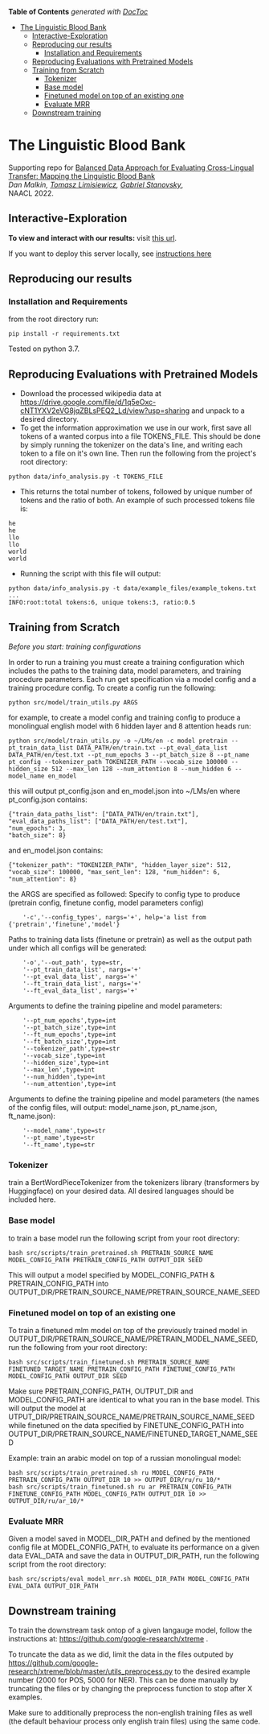 <!-- START doctoc generated TOC please keep comment here to allow auto update -->
<!-- DON'T EDIT THIS SECTION, INSTEAD RE-RUN doctoc TO UPDATE -->
**Table of Contents**  *generated with [DocToc](https://github.com/thlorenz/doctoc)*

- [The Linguistic Blood Bank](#the-linguistic-blood-bank)
  - [Interactive-Exploration](#interactive-exploration)
  - [Reproducing our results](#reproducing-our-results)
    - [Installation and Requirements](#installation-and-requirements)
  - [Reproducing Evaluations with Pretrained Models](#reproducing-evaluations-with-pretrained-models)
  - [Training from Scratch](#training-from-scratch)
    - [Tokenizer](#tokenizer)
    - [Base model](#base-model)
    - [Finetuned model on top of an existing one](#finetuned-model-on-top-of-an-existing-one)
    - [Evaluate MRR](#evaluate-mrr)
  - [Downstream training](#downstream-training)

<!-- END doctoc generated TOC please keep comment here to allow auto update -->

# The Linguistic Blood Bank
Supporting repo for
[Balanced Data Approach for Evaluating Cross-Lingual Transfer: Mapping
the Linguistic Blood Bank](https://arxiv.org/abs/2205.04086) <br>
_Dan Malkin, [Tomasz Limisiewicz](https://tomlimi.github.io/), [Gabriel Stanovsky](https://gabrielstanovsky.github.io/)_, <br>
NAACL 2022.

## Interactive-Exploration

<b>To view and interact with our results:</b> visit [this url](https://share.streamlit.io/dnmh/language-graph/code_cleanup/visualization_tool/launch_interface.py). 

If you want to deploy this server locally, see [instructions here](running_sever_locally.md)


## Reproducing our results

### Installation and Requirements

from the root directory run:
```
pip install -r requirements.txt
```

Tested on python 3.7.

## Reproducing Evaluations with Pretrained Models

* Download the processed wikipedia data at https://drive.google.com/file/d/1q5eOxc-cNT1YXV2eVG8jqZBLsPEQ2_Ld/view?usp=sharing and unpack to a desired directory.
* To get the information approximation we use in our work, first save all tokens of a wanted corpus into a file TOKENS_FILE. This should be done by simply running the tokenizer on the data's line, and writing each token to a file on it's own line. Then run the following from the project's root directory:
```
python data/info_analysis.py -t TOKENS_FILE
```
* This returns the total number of tokens, followed by unique number of tokens and the ratio of both.
An example of such processed tokens file is:
```
he
he
llo
llo
world
world
```
* Running the script with this file will output: 
```
python data/info_analysis.py -t data/example_files/example_tokens.txt
...
INFO:root:total tokens:6, unique tokens:3, ratio:0.5
```

## Training from Scratch

*Before you start: training configurations*

In order to run a training you must create a training configuration which includes the paths to the training data, model parameters, and training procedure parameters.
Each run get specification via a model config and a training procedure config. To create a config run the following:
```
python src/model/train_utils.py ARGS
```

for example, to create a model config and training config to produce a monolingual english model with 6 hidden layer and 8 attention heads run:
```
python src/model/train_utils.py -o ~/LMs/en -c model pretrain --pt_train_data_list DATA_PATH/en/train.txt --pt_eval_data_list DATA_PATH/en/test.txt --pt_num_epochs 3 --pt_batch_size 8 --pt_name pt_config --tokenizer_path TOKENIZER_PATH --vocab_size 100000 --hidden_size 512 --max_len 128 --num_attention 8 --num_hidden 6 --model_name en_model
```
this will output pt_config.json and en_model.json into ~/LMs/en
where pt_config.json contains:
```
{"train_data_paths_list": ["DATA_PATH/en/train.txt"], 
"eval_data_paths_list": ["DATA_PATH/en/test.txt"], 
"num_epochs": 3, 
"batch_size": 8}
```
and en_model.json contains:
```
{"tokenizer_path": "TOKENIZER_PATH", "hidden_layer_size": 512, "vocab_size": 100000, "max_sent_len": 128, "num_hidden": 6, "num_attention": 8}
```

the ARGS are specified as followed:
Specify to config type to produce (pretrain config, finetune config, model parameters config)
```
    '-c','--config_types', nargs='+', help='a list from {'pretrain','finetune','model'}
```

Paths to training data lists (finetune or pretrain) as well as the output path under which all configs will be generated:
```
    '-o','--out_path', type=str, 
    '--pt_train_data_list', nargs='+'
    '--pt_eval_data_list', nargs='+'
    '--ft_train_data_list', nargs='+'
    '--ft_eval_data_list', nargs='+'
```
Arguments to define the training pipeline and model parameters:
```
    '--pt_num_epochs',type=int
    '--pt_batch_size',type=int
    '--ft_num_epochs',type=int
    '--ft_batch_size',type=int
    '--tokenizer_path',type=str
    '--vocab_size',type=int
    '--hidden_size',type=int
    '--max_len',type=int
    '--num_hidden',type=int
    '--num_attention',type=int
```
Arguments to define the training pipeline and model parameters (the names of the config files, will output: model_name.json, pt_name.json, ft_name.json):
```
    '--model_name',type=str
    '--pt_name',type=str
    '--ft_name',type=str
```
### Tokenizer
train a BertWordPieceTokenizer from the tokenizers library (transformers by Huggingface) on your desired data. All desired languages should be included here. 

### Base model 
to train a base model run the following script from your root directory:
```
bash src/scripts/train_pretrained.sh PRETRAIN_SOURCE_NAME MODEL_CONFIG_PATH PRETRAIN_CONFIG_PATH OUTPUT_DIR SEED
```
This will output a model specified by  MODEL_CONFIG_PATH & PRETRAIN_CONFIG_PATH into OUTPUT_DIR/PRETRAIN_SOURCE_NAME/PRETRAIN_SOURCE_NAME_SEED

### Finetuned model on top of an existing one
To train a finetuned mlm model on top of the previously trained model in OUTPUT_DIR/PRETRAIN_SOURCE_NAME/PRETRAIN_MODEL_NAME_SEED, run the following from your root directory:
```
bash src/scripts/train_finetuned.sh PRETRAIN_SOURCE_NAME FINETUNED_TARGET_NAME PRETRAIN_CONFIG_PATH FINETUNE_CONFIG_PATH MODEL_CONFIG_PATH OUTPUT_DIR SEED
```
Make sure PRETRAIN_CONFIG_PATH, OUTPUT_DIR and MODEL_CONFIG_PATH are identical to what you ran in the base model.
This will output the model at UTPUT_DIR/PRETRAIN_SOURCE_NAME/PRETRAIN_SOURCE_NAME_SEED while finetuned on the data specified by FINETUNE_CONFIG_PATH into OUTPUT_DIR/PRETRAIN_SOURCE_NAME/FINETUNED_TARGET_NAME_SEED

Example: train an arabic model on top of a russian monolingual model:
```
bash src/scripts/train_pretrained.sh ru MODEL_CONFIG_PATH PRETRAIN_CONFIG_PATH OUTPUT_DIR 10 >> OUTPUT_DIR/ru/ru_10/*
bash src/scripts/train_finetuned.sh ru ar PRETRAIN_CONFIG_PATH FINETUNE_CONFIG_PATH MODEL_CONFIG_PATH OUTPUT_DIR 10 >> OUTPUT_DIR/ru/ar_10/* 
```

### Evaluate MRR
Given a model saved in MODEL_DIR_PATH and defined by the mentioned config file at MODEL_CONFIG_PATH, to evaluate its performance on a given data EVAL_DATA and save the data in OUTPUT_DIR_PATH, run the following script from the root directory:
```
bash src/scripts/eval_model_mrr.sh MODEL_DIR_PATH MODEL_CONFIG_PATH EVAL_DATA OUTPUT_DIR_PATH
```

## Downstream training

To train the downstream task ontop of a given langauge model, follow the instructions at: https://github.com/google-research/xtreme .

To truncate the data as we did, limit the data in the files outputed by https://github.com/google-research/xtreme/blob/master/utils_preprocess.py to the desired example number (2000 for POS, 5000 for NER). This can be done manually by truncating the files or by changing the preprocess function to stop after X examples. 

Make sure to additionally preprocess the non-english training files as well (the default behaviour process only english train files) using the same code. 

